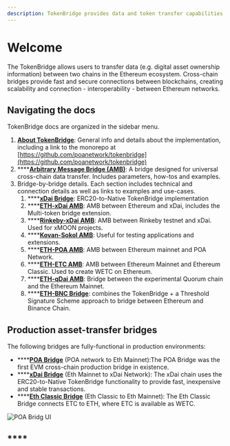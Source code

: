 ```yaml
---
description: TokenBridge provides data and token transfer capabilities across EVM chains
---
```


# Welcome

The TokenBridge allows users to transfer data \(e.g. digital asset ownership information\) between two chains in the Ethereum ecosystem. Cross-chain bridges provide fast and secure connections between blockchains, creating scalability and connection - interoperability - between Ethereum networks. 

## Navigating the docs

TokenBridge docs are organized in the sidebar menu.

1. [**About TokenBridge**](about-tokenbridge/features/): General info and details about the implementation, including a link to the monorepo at [https://github.com/poanetwork/tokenbridge](https://github.com/poanetwork/tokenbridge)
2. \*\*\*\*[**Arbitrary Message Bridge \(AMB\)**](amb-bridge/arbitrary-message-bridge-deployment/): A bridge designed for universal cross-chain data transfer. Includes parameters, how-tos and examples.
3. Bridge-by-bridge details. Each section includes technical and connection details as well as links to examples and use-cases.
   1. \*\*\*\*[**xDai Bridge**](xdai-bridge/about.md): ERC20-to-Native TokenBridge implementation
   2. \*\*\*\*[**ETH-xDai AMB**](eth-xdai-amb-bridge/about-the-eth-xdai-amb/): AMB between Ethereum and xDai, includes the Multi-token bridge extension.
   3. \*\*\*\*[**Rinkeby-xDai AMB**](rinkeby-xdai-amb-bridge/about-the-rinkeby-xdai-amb.md): AMB between Rinkeby testnet and xDai. Used for xMOON projects.
   4. \*\*\*\*[**Kovan-Sokol AMB**](kovan-sokol-amb-bridge/about-the-kovan-sokol-amb.md): Useful for testing applications and extensions.
   5. \*\*\*\*[**ETH-POA AMB**](eth-poa-amb-bridge/about-the-eth-poa-amb.md): AMB between Ethereum mainnet and POA Network.
   6. \*\*\*\*[**ETH-ETC AMB**](eth-etc-amb-bridge/about-the-eth-etc-amb.md):  AMB between Ethereum Mainnet and Ethereum Classic. Used to create WETC on Ethereum.
   7. \*\*\*\*[**ETH-qDai AMB**](eth-qdai-bridge/about-the-eth-qdai-amb.md): Bridge between the experimental Quorum chain and the Ethereum Mainnet.
   8. \*\*\*\*[**ETH-BNC Bridge**](eth-bnc-bridge/about-eth-bnc-bridge.md):  combines the TokenBridge + a Threshold Signature Scheme approach to bridge between Ethereum and Binance Chain. 

## **Production asset-transfer bridges**

The following bridges are fully-functional in production environments:

* \*\*\*\*[**POA Bridge**](https://bridge.poa.net/) \(POA network to Eth Mainnet\):The POA Bridge was the first EVM cross-chain production bridge in existence.
* \*\*\*\*[**xDai Bridge**](https://dai-bridge.poa.network/) \(Eth Mainnet to xDai Network\): The xDai chain uses the ERC20-to-Native TokenBridge functionality to provide fast, inexpensive and stable transactions.
* \*\*\*\*[**Eth Classic Bridge**](https://wetc-app.herokuapp.com/) \(Eth Classic to Eth Mainnet\): The Eth Classic Bridge connects ETC to ETH, where ETC is available as WETC.

![POA Bridg UI](.gitbook/assets/poa-bridge.png)

## \*\*\*\*


